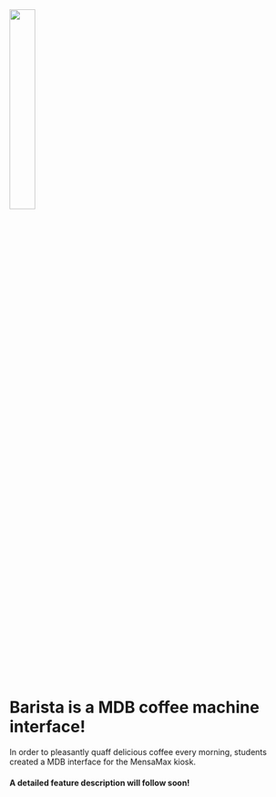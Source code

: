 <img src="https://user-images.githubusercontent.com/38865194/203861425-6ff6c35f-cd99-437d-8168-c41ab1579e41.png" width="30%" height="30%">

# Barista is a MDB coffee machine interface!

In order to pleasantly quaff delicious coffee every morning, students created a MDB interface for the MensaMax kiosk.

#### A detailed feature description will follow soon!
